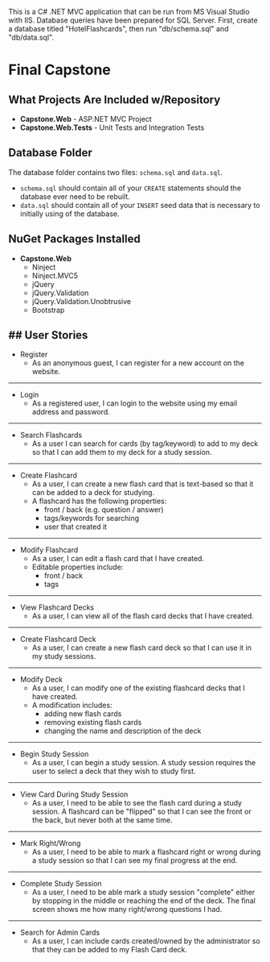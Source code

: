 This is a C# .NET MVC application that can be run from MS Visual Studio with IIS. Database queries have been prepared for SQL Server. First, create a database titled "HotelFlashcards", then run "db/schema.sql" and "db/data.sql".

# Final Capstone

## What Projects Are Included w/Repository

- **Capstone.Web** - ASP.NET MVC Project
- **Capstone.Web.Tests** - Unit Tests and Integration Tests

## Database Folder

The database folder contains two files: `schema.sql` and `data.sql`.

- `schema.sql` should contain all of your `CREATE` statements should the database ever need to be rebuilt.
- `data.sql` should contain all of your `INSERT` seed data that is necessary to initially using of the database.

## NuGet Packages Installed
 
- **Capstone.Web**
    - Ninject
    - Ninject.MVC5
    - jQuery
    - jQuery.Validation
    - jQuery.Validation.Unobtrusive
    - Bootstrap

**## User Stories**
---
- Register
	- As an anonymous guest, I can register for a new account on the website.

---
- Login
	- As a registered user, I can login to the website using my email address and password.

---
- Search Flashcards
	- As a user I can search for cards (by tag/keyword) to add to my deck so that I can add them to my deck for a study session.

---
- Create Flashcard
	- As a user, I can create a new flash card that is text-based so that it can be added to a deck for studying.
	- A flashcard has the following properties:
		- front / back (e.g. question / answer)
		- tags/keywords for searching
		- user that created it

---
- Modify Flashcard
	- As a user, I can edit a flash card that I have created.
	- Editable properties include:
		- front / back
		- tags

---
- View Flashcard Decks
	- As a user, I can view all of the flash card decks that I have created.

---
- Create Flashcard Deck
	- As a user, I can create a new flash card deck so that I can use it in my study sessions.

---
- Modify Deck
	- As a user, I can modify one of the existing flashcard decks that I have created.
	- A modification includes:
		- adding new flash cards
		- removing existing flash cards
		- changing the name and description of the deck

---
- Begin Study Session
	- As a user, I can begin a study session. A study session requires the user to select a deck that they wish to study first.

---
- View Card During Study Session
	- As a user, I need to be able to see the flash card during a study session. A flashcard can be "flipped" so that I can see the front or the back, but never both at the same time.

---
- Mark Right/Wrong
	- As a user, I need to be able to mark a flashcard right or wrong during a study session so that I can see my final progress at the end.

---
- Complete Study Session 
	- As a user, I need to be able mark a study session "complete" either by stopping in the middle or reaching the end of the deck. The final screen shows me how many right/wrong questions I had.

---
- Search for Admin Cards
	- As a user, I can include cards created/owned by the administrator so that they can be added to my Flash Card deck.

